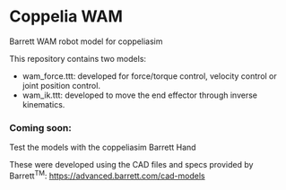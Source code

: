 # Coppelia WAM
Barrett WAM robot model for coppeliasim

This repository contains two models:
* wam_force.ttt: developed for force/torque control, velocity control or joint position control.
* wam_ik.ttt: developed to move the end effector through inverse kinematics. 

### Coming soon:
Test the models with the coppeliasim Barrett Hand

These were developed using the CAD files and specs provided by Barrett<sup>TM</sup>: https://advanced.barrett.com/cad-models
